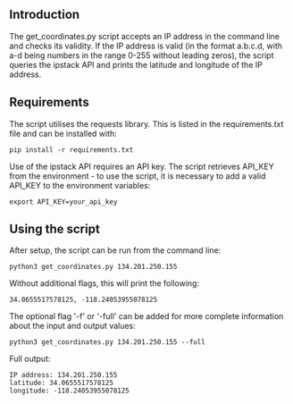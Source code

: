 ## Introduction
The get_coordinates.py script accepts an IP address in the command line and checks its validity. If the IP address is valid (in the format a.b.c.d, with a-d being numbers in the range 0-255 without leading zeros), the script queries the ipstack API and prints the latitude and longitude of the IP address.

## Requirements
The script utilises the requests library. This is listed in the requirements.txt file and can be installed with:

    pip install -r requirements.txt


Use of the ipstack API requires an API key. The script retrieves API_KEY from the environment - to use the script, it is necessary to add a valid API_KEY to the environment variables:

    export API_KEY=your_api_key


## Using the script
After setup, the script can be run from the command line:

    python3 get_coordinates.py 134.201.250.155

Without additional flags, this will print the following:

    34.0655517578125, -118.24053955078125

The optional flag '-f' or '-full' can be added for more complete information about the input and output values:

    python3 get_coordinates.py 134.201.250.155 --full

Full output:

    IP address: 134.201.250.155
    latitude: 34.0655517578125
    longitude: -118.24053955078125

